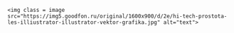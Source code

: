    <img class = image
    src="https://img5.goodfon.ru/original/1600x900/d/2e/hi-tech-prostota-les-illiustrator-illustrator-vektor-grafika.jpg" alt="text">